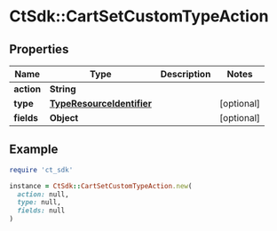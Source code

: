 # CtSdk::CartSetCustomTypeAction

## Properties

| Name | Type | Description | Notes |
| ---- | ---- | ----------- | ----- |
| **action** | **String** |  |  |
| **type** | [**TypeResourceIdentifier**](TypeResourceIdentifier.md) |  | [optional] |
| **fields** | **Object** |  | [optional] |

## Example

```ruby
require 'ct_sdk'

instance = CtSdk::CartSetCustomTypeAction.new(
  action: null,
  type: null,
  fields: null
)
```

